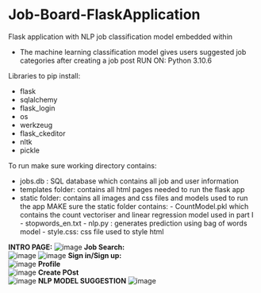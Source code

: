 # Job-Board-FlaskApplication
Flask application with NLP job classification model embedded within
- The machine learning classification model gives users suggested job categories after creating a job post
RUN ON: Python 3.10.6


Libraries to pip install: 
- flask 
- sqlalchemy 
- flask_login
- os 
- werkzeug
- flask_ckeditor
- nltk
- pickle 

To run make sure working directory contains:

- jobs.db : SQL database which contains all job and user information 
- templates folder: contains all html pages needed to run the flask app 
- static folder: contains all images and css files and models used to run the app
	MAKE sure the static folder contains:
		-  CountModel.pkl which contains the count vectoriser and linear regression model used in part I 
		- stopwords_en.txt
		- nlp.py : generates prediction using bag of words model 
		- style.css: css file used to style html 


**INTRO PAGE:** 
![image](https://user-images.githubusercontent.com/100833957/218224142-802e27a0-14ba-4fff-acce-b71e845de621.png)
**Job Search:**  
![image](https://user-images.githubusercontent.com/100833957/218224223-83256d5c-bcf0-4e6a-9bd1-adb381f89552.png)
![image](https://user-images.githubusercontent.com/100833957/218224246-70c8f46a-fe82-4715-917f-4cb602754ecc.png)
**Sign in/Sign up:**   
![image](https://user-images.githubusercontent.com/100833957/218224270-52104efd-2976-40a8-935f-a13e94856a89.png)
**Profile**  
![image](https://user-images.githubusercontent.com/100833957/218224365-1084be15-7fc4-474a-ac61-42abd99e35fd.png)
**Create POst**  
![image](https://user-images.githubusercontent.com/100833957/218224455-34282158-45f8-499f-9b26-e3759b64f201.png)
**NLP MODEL SUGGESTION** 
![image](https://user-images.githubusercontent.com/100833957/218224474-e9ca9d35-9ba0-439f-979d-9e30c0efc51d.png)
